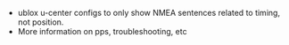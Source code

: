 * ublox u-center configs to only show NMEA sentences related to timing, not position.
* More information on pps, troubleshooting, etc
